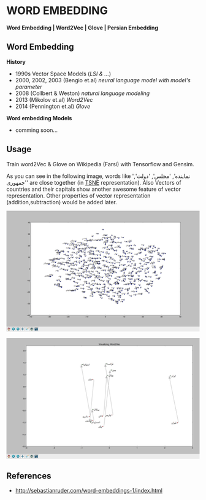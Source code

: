 # WORD EMBEDDING


**Word Embedding | Word2Vec | Glove | Persian Embedding**

Word Embedding
-------

**History**
  - 1990s Vector Space Models (*LSI & ...*)
  - 2000, 2002, 2003 (Bengio et.al) *neural language model with model's parameter*
  - 2008 (Collbert & Weston) *natural language modeling*
  - 2013 (Mikolov et.al) *Word2Vec*
  - 2014 (Pennington et.al)  *Glove*


**Word embedding Models**

  - comming soon...




Usage
-------

Train word2Vec & Glove on Wikipedia (Farsi) with Tensorflow and Gensim.

As you can see in the following image, words like 'نماینده', 'مجلس', 'دولت', 'جمهوری' are close together (in [TSNE][1] representation).
Also Vectors of countries and their capitals show another awesome feature of vector representation.
Other properties of vector representation (addition,subtraction) would be added later.

![Embedding with TSNE](https://raw.githubusercontent.com/AmirHadifar/PNLP/master/model/embedding/embedding1.png)

![Countries & Capitals](https://raw.githubusercontent.com/AmirHadifar/PNLP/master/model/embedding/embedding2.png)



References
-------
 * http://sebastianruder.com/word-embeddings-1/index.html



[1]: https://lvdmaaten.github.io/tsne/
